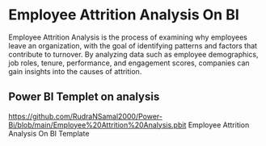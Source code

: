 # Employee Attrition Analysis On BI
Employee Attrition Analysis is the process of examining why employees leave an organization, with the goal of identifying patterns and factors that contribute to turnover.</a>
By analyzing data such as employee demographics, job roles, tenure, performance, and engagement scores, companies can gain insights into the causes of attrition.
## Power BI Templet on analysis 
<a> https://github.com/RudraNSamal2000/Power-Bi/blob/main/Employee%20Attrition%20Analysis.pbit <a> Employee Attrition Analysis On BI Template </a>
